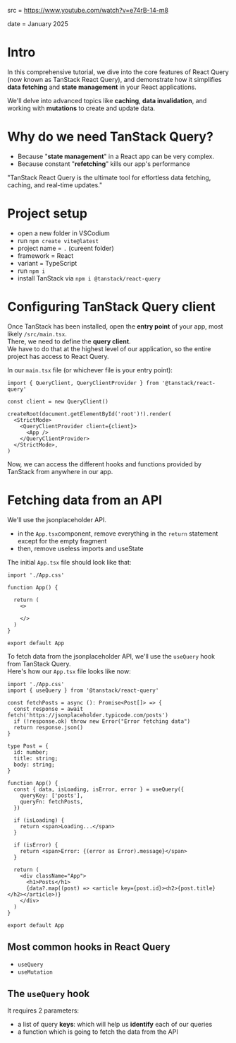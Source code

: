 src = https://www.youtube.com/watch?v=e74rB-14-m8  

date = January 2025

# Intro

In this comprehensive tutorial, we dive into the core features of React Query (now known as TanStack React Query),
and demonstrate how it simplifies **data fetching** and **state management** in your React applications.  

We'll delve into advanced topics like **caching**, **data invalidation**, and working with **mutations** to create and update data.  

# Why do we need TanStack Query?

- Because "**state management**" in a React app can be very complex.  
- Because constant "**refetching**" kills our app's performance

"TanStack React Query is the ultimate tool for effortless data fetching, caching, and real-time updates."  

# Project setup

- open a new folder in VSCodium
- run `npm create vite@latest`
- project name = `.` (cureent folder)
- framework = React
- variant = TypeScript
- run `npm i`
- install TanStack via `npm i @tanstack/react-query`

# Configuring TanStack Query client

Once TanStack has been installed, open the **entry point** of your app, most likely `/src/main.tsx`.  
There, we need to define the **query client**.  
We have to do that at the highest level of our application, so the entire project has access to React Query.  

In our `main.tsx` file (or whichever file is your entry point):
```tsx
import { QueryClient, QueryClientProvider } from '@tanstack/react-query'

const client = new QueryClient()

createRoot(document.getElementById('root')!).render(
  <StrictMode>
    <QueryClientProvider client={client}>
      <App />
    </QueryClientProvider>
  </StrictMode>,
)
```

Now, we can access the different hooks and functions provided by TanStack from anywhere in our app.  

# Fetching data from an API

We'll use the jsonplaceholder API.  

- in the `App.tsx`component, remove everything in the `return` statement except for the empty fragment
- then, remove useless imports and useState

The initial `App.tsx` file should look like that:
```tsx
import './App.css'

function App() {

  return (
    <>
      
    </>
  )
}

export default App
```

To fetch data from the jsonplaceholder API, we'll use the `useQuery` hook from TanStack Query.  
Here's how our `App.tsx` file looks like now:
```tsx
import './App.css'
import { useQuery } from '@tanstack/react-query'

const fetchPosts = async (): Promise<Post[]> => {
  const response = await fetch('https://jsonplaceholder.typicode.com/posts')
  if (!response.ok) throw new Error("Error fetching data")
  return response.json()
}

type Post = {
  id: number;
  title: string;
  body: string;
}

function App() {
  const { data, isLoading, isError, error } = useQuery({
    queryKey: ['posts'],
    queryFn: fetchPosts,
  })

  if (isLoading) {
    return <span>Loading...</span>
  }

  if (isError) {
    return <span>Error: {(error as Error).message}</span>
  }

  return (
    <div className="App">
      <h1>Posts</h1>
      {data?.map((post) => <article key={post.id}><h2>{post.title}</h2></article>)}
    </div>
  )
}

export default App
```

## Most common hooks in React Query

- `useQuery`
- `useMutation`

## The `useQuery` hook

It requires 2 parameters:
- a list of query **keys**: which will help us **identify** each of our queries
- a function which is going to fetch the data from the API